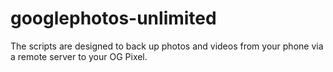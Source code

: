 # googlephotos-unlimited
The scripts are designed to back up photos and videos from your phone via a remote server to your OG Pixel.
